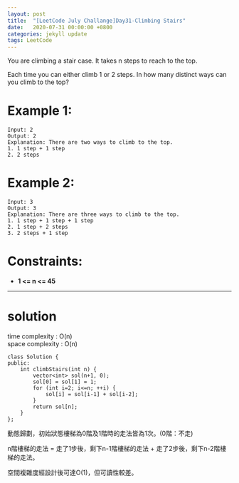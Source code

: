 ```yaml
---
layout: post
title:  "[LeetCode July Challange]Day31-Climbing Stairs"
date:   2020-07-31 00:00:00 +0800
categories: jekyll update
tags: LeetCode
---
```

You are climbing a stair case. It takes n steps to reach to the top.

Each time you can either climb 1 or 2 steps. In how many distinct ways can you climb to the top?

# Example 1:  
	Input: 2
	Output: 2
	Explanation: There are two ways to climb to the top.
	1. 1 step + 1 step
	2. 2 steps

# Example 2:  
	Input: 3
	Output: 3
	Explanation: There are three ways to climb to the top.
	1. 1 step + 1 step + 1 step
	2. 1 step + 2 steps
	3. 2 steps + 1 step

# Constraints:  
- **1 <= n <= 45**

______________________  

# solution
time complexity : O(n)  
space complexity : O(n)

	class Solution {
	public:
	    int climbStairs(int n) {
	        vector<int> sol(n+1, 0);
	        sol[0] = sol[1] = 1;
	        for (int i=2; i<=n; ++i) {
	            sol[i] = sol[i-1] + sol[i-2];
	        }
	        return sol[n];
	    }
	};

動態歸劃，初始狀態樓梯為0階及1階時的走法皆為1次。(0階：不走)  

n階樓梯的走法 = 走了1步後，剩下n-1階樓梯的走法 + 走了2步後，剩下n-2階樓梯的走法。  

空間複雜度經設計後可達O(1)，但可讀性較差。